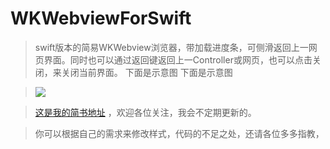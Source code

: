 # WKWebviewForSwift
> swift版本的简易WKWebview浏览器，带加载进度条，可侧滑返回上一网页界面。同时也可以通过返回键返回上一Controller或网页，也可以点击关闭，来关闭当前界面。 下面是示意图
> 下面是示意图

> ![](https://github.com/ZYiDa/WKWebviewForSwift/raw/master/WKWebviewDemoForSwift.gif) 

> [这是我的简书地址](http://www.jianshu.com/u/cd395981b31d "谢谢访问")  ，欢迎各位关注，我会不定期更新的。

> 你可以根据自己的需求来修改样式，代码的不足之处，还请各位多多指教，

